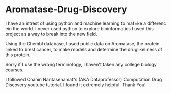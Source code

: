 # Aromatase-Drug-Discovery

I have an intrest of using python and machine learning to maf=ke a differenc ein the world.
I never used python to explore bioinformatics
I used this project as a way to break into the new field.

Using the Chembl database, I used public data on Aromatase, the protein linked to brest cancer, to make models and determine the druglikeliness of this protein.

Sorry if I use the wrong terminology, I haven't taken any college biology courses.

I followed Chanin Nantasenamat's (AKA Dataprofessor) Computation Drug Discovery youtube tutorial.
I found it extremely helpful. Thank You!
